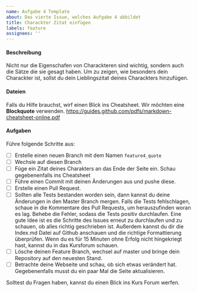 ```yaml
---
name: Aufgabe 4 Template
about: Das vierte Issue, welches Aufgabe 4 abbildet
title: Charackter Zitat einfügen
labels: feature
assignees: ''
---
```


#### Beschreibung
Nicht nur die Eigenschafen von Charackteren sind wichtig, sondern auch die Sätze die sie gesagt haben. Um zu zeigen, wie besonders dein Charackter ist, sollst du dein Lieblingszitat deines Charackters hinzufügen.

#### Dateien
Falls du Hilfe brauchst, wirf einen Blick ins Cheatsheet. Wir möchten eine **Blockquote** verwenden.
https://guides.github.com/pdfs/markdown-cheatsheet-online.pdf

#### Aufgaben
Führe folgende Schritte aus:
- [ ] Erstelle einen neuen Branch mit dem Namen ```feature4_quote```
- [ ] Wechsle auf diesen Branch
- [ ] Füge ein Zitat deines Charakters an das Ende der Seite ein. Schau gegebenenfalls ins Cheatsheet
- [ ] Führe einen Commit mit deinen Änderungen aus und pushe diese.
- [ ] Erstelle einen Pull Request.
- [ ] Sollten alle Tests bestanden worden sein, dann kannst du deine Änderungen in den Master Branch mergen. Falls die Tests fehlschlagen, schaue in die Kommentare des Pull Requests, um herauszufinden woran es lag. Behebe die Fehler, sodass die Tests positiv durchlaufen. Eine gute Idee ist es die Schritte des Issues erneut zu durchlaufen und zu schauen, ob alles richtig geschrieben ist. Außerdem kannst du dir die Index.md Datei auf Github anschauen und die richtige Formattierung überprüfen. Wenn du es für 15 Minuten ohne Erfolg nicht hingekriegt hast, kannst du in das Kursforum schauen.
- [ ] Lösche deinen Feature Branch, wechsel auf master und bringe dein Repository auf den neuesten Stand.
- [ ] Betrachte deine Webseite und schau, ob sich etwas verändert hat. Gegebenenfalls musst du ein paar Mal die Seite aktualisieren.

Solltest du Fragen haben, kannst du einen Blick ins Kurs Forum werfen.
